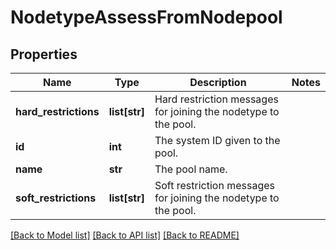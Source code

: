 # NodetypeAssessFromNodepool

## Properties
Name | Type | Description | Notes
------------ | ------------- | ------------- | -------------
**hard_restrictions** | **list[str]** | Hard restriction messages for joining the nodetype to the pool. | 
**id** | **int** | The system ID given to the pool. | 
**name** | **str** | The pool name. | 
**soft_restrictions** | **list[str]** | Soft restriction messages for joining the nodetype to the pool. | 

[[Back to Model list]](../README.md#documentation-for-models) [[Back to API list]](../README.md#documentation-for-api-endpoints) [[Back to README]](../README.md)


